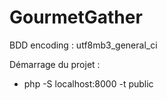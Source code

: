 # GourmetGather

BDD encoding : utf8mb3_general_ci

Démarrage du projet :
  - php -S localhost:8000 -t public

